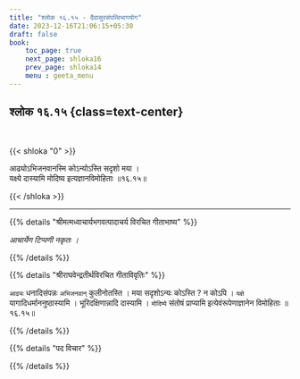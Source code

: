 ```yaml
---
title: "श्लोक १६.१५ - दैवासुरसंपत्विभागयोग"
date: 2023-12-16T21:06:15+05:30
draft: false
book:
    toc_page: true
    next_page: shloka16
    prev_page: shloka14
    menu : geeta_menu
---
```




## श्लोक १६.१५ {class=text-center}

<br/>

{{< shloka  "0"  >}}

आढ्योऽभिजनवानस्मि कोऽन्योऽस्ति सदृशो मया ।  
यक्ष्ये दास्यामि मोदिष्य इत्यज्ञानविमोहिताः ॥१६.१५॥

{{< /shloka >}}

---


{{% details "श्रीमत्मध्वाचार्यभगवत्पादाचर्य विरचित  गीताभाष्य" %}}

*आचार्येण टिप्पणी नकृतः ।*

{{% /details %}}



{{% details "श्रीराघवेन्द्रतीर्थविरचित गीताविवृतिः" %}}

`आढ्यः` धनादिसंपन्नः `अभिजनवान्`‌ कुलीनोतस्ति । मया
सदृशोऽन्यः कोऽस्ति ? न कोऽपि । `यक्षे` 
यागादिधर्माननुष्ठास्यामि । भूरिदक्षिणान्नादि दास्यामि । 
`मोदिष्ये` संतोषं प्राप्यामि इत्येवंरूपेणाज्ञानेन 
विमोहिताः ॥१६.१५॥

{{% /details %}}



{{% details "पद विचार" %}}


{{% /details %}}
